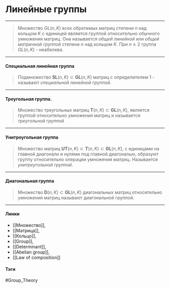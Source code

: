 # Линейные группы
***
>Множество $GL(n,K)$ всех обратимых матриц степени $n$ над кольцом $K$ с единицей является группой относительно обычного умножения матриц. Она называется *общей линейной* или *общей матричной группой* степени $n$ над кольцом $K$. При $n\geq2$ группа $GL(n,K)$ - неабелева.
***
#### Специальная линейная группа

>Подмножество $\textbf{SL}(n,K)\subset\textbf{GL}(n,K)$ матриц с определителем $1$ - называют *специальной линейной группой*. 
***
#### Треугольная группа.
>Множество треугольных матриц $\textbf{T}(n,K)\subset\textbf{GL}(n,K)$, является группой относительно умножения матриц и называется *треугольной группой*
***
#### Унитреугольная группа
>Множество матриц $\textbf{UT}(n,K)\subset\textbf{T}(n,K)\subset\textbf{GL}(n,K)$, с единицами на главной диагонали и нулями под главной диагональю, образуют группу относительно операции умножения матриц. Называется *унитреугольной группой*.
***
#### Диагональная группа
>Множество $\textbf{D}(n,K)\subset\textbf{GL}(n,K)$ диагональных матриц относительно умножения матриц называют диагональной группой.
***
#### Линки 
- [[Множество]], 
- [[Матрица]], 
- [[Кольцо]], 
- [[Group]],
- [[Determinant]],
- [[Abelian group]],
- [[Law of composition]]
#### Тэги 
 #Group_Theory 
